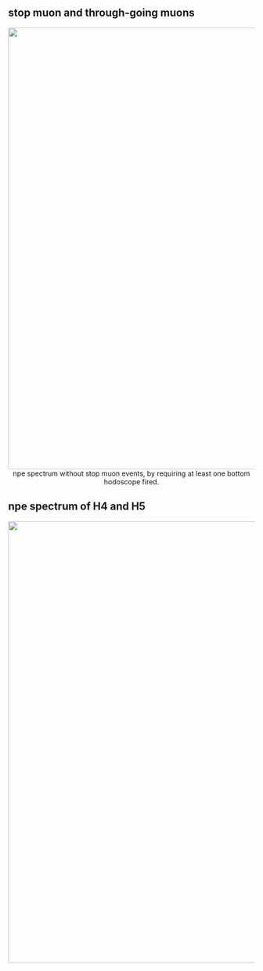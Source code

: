 ## stop muon and through-going muons



<p align="center">
<img src="uncertaintyfig/npeofPMTs1tg.png" width="900" />
npe spectrum without stop muon events, by requiring at least one bottom hodoscope fired.
</p>

## npe spectrum of H4 and H5

<p align="center">
<img src="uncertaintyfig/npeh4h5datamc.png" width="900" />
</p>
